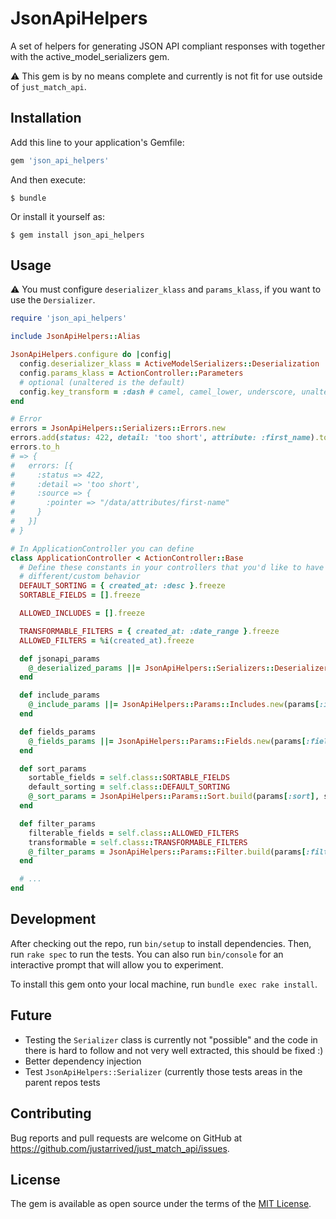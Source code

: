 # JsonApiHelpers

A set of helpers for generating JSON API compliant responses with together with the active_model_serializers gem.

:warning: This gem is by no means complete and currently is not fit for use outside of `just_match_api`.

## Installation

Add this line to your application's Gemfile:

```ruby
gem 'json_api_helpers'
```

And then execute:

    $ bundle

Or install it yourself as:

    $ gem install json_api_helpers

## Usage

:warning: You must configure `deserializer_klass` and `params_klass`, if you want to use the `Dersializer`.

```ruby
require 'json_api_helpers'

include JsonApiHelpers::Alias

JsonApiHelpers.configure do |config|
  config.deserializer_klass = ActiveModelSerializers::Deserialization
  config.params_klass = ActionController::Parameters
  # optional (unaltered is the default)
  config.key_transform = :dash # camel, camel_lower, underscore, unaltered
end

# Error
errors = JsonApiHelpers::Serializers::Errors.new
errors.add(status: 422, detail: 'too short', attribute: :first_name).to_h
errors.to_h
# => {
#   errors: [{
#     :status => 422,
#     :detail => 'too short',
#     :source => {
#       :pointer => "/data/attributes/first-name"
#     }
#   }]
# }

# In ApplicationController you can define
class ApplicationController < ActionController::Base
  # Define these constants in your controllers that you'd like to have
  # different/custom behavior
  DEFAULT_SORTING = { created_at: :desc }.freeze
  SORTABLE_FIELDS = [].freeze

  ALLOWED_INCLUDES = [].freeze

  TRANSFORMABLE_FILTERS = { created_at: :date_range }.freeze
  ALLOWED_FILTERS = %i(created_at).freeze

  def jsonapi_params
    @_deserialized_params ||= JsonApiHelpers::Serializers::Deserializer.parse(params)
  end

  def include_params
    @_include_params ||= JsonApiHelpers::Params::Includes.new(params[:include])
  end

  def fields_params
    @_fields_params ||= JsonApiHelpers::Params::Fields.new(params[:fields])
  end

  def sort_params
    sortable_fields = self.class::SORTABLE_FIELDS
    default_sorting = self.class::DEFAULT_SORTING
    @_sort_params = JsonApiHelpers::Params::Sort.build(params[:sort], sortable_fields, default_sorting)
  end

  def filter_params
    filterable_fields = self.class::ALLOWED_FILTERS
    transformable = self.class::TRANSFORMABLE_FILTERS
    @_filter_params = JsonApiHelpers::Params::Filter.build(params[:filter], filterable_fields, transformable)
  end

  # ...
end
```

## Development

After checking out the repo, run `bin/setup` to install dependencies. Then, run `rake spec` to run the tests. You can also run `bin/console` for an interactive prompt that will allow you to experiment.

To install this gem onto your local machine, run `bundle exec rake install`.

## Future

* Testing the `Serializer` class is currently not "possible" and the code in there is hard to follow and not very well extracted, this should be fixed :)
* Better dependency injection
* Test `JsonApiHelpers::Serializer` (currently those tests areas in the parent repos tests

## Contributing

Bug reports and pull requests are welcome on GitHub at https://github.com/justarrived/just_match_api/issues.

## License

The gem is available as open source under the terms of the [MIT License](http://opensource.org/licenses/MIT).
